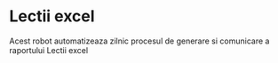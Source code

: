 # Lectii excel

Acest robot automatizeaza zilnic procesul de generare si comunicare a raportului Lectii excel
